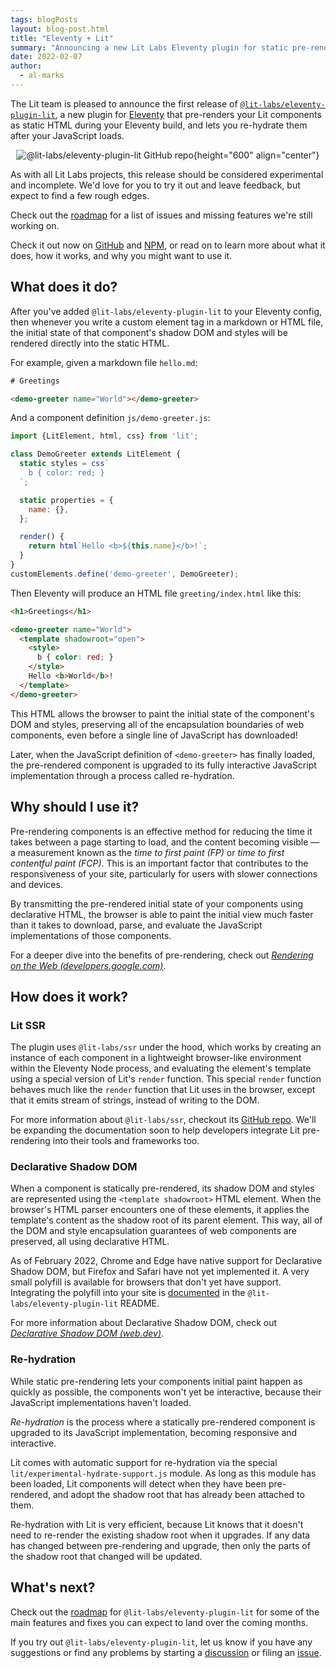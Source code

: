 ```yaml
---
tags: blogPosts
layout: blog-post.html
title: "Eleventy + Lit"
summary: "Announcing a new Lit Labs Eleventy plugin for static pre-rendering of Lit components"
date: 2022-02-07
author:
  - al-marks
---
```


The Lit team is pleased to announce the first release of
[`@lit-labs/eleventy-plugin-lit`](https://github.com/lit/lit/tree/main/packages/labs/eleventy-plugin-lit),
a new plugin for [Eleventy](https://www.11ty.dev/) that pre-renders your Lit
components as static HTML during your Eleventy build, and lets you re-hydrate
them after your JavaScript loads.

<center>

![@lit-labs/eleventy-plugin-lit GitHub repo](/images/blog/eleventy/repo-screenshot.png){height="600" align="center"}

</center>

<aside class="warning">

As with all Lit Labs projects, this release should be considered experimental
and incomplete. We'd love for you to try it out and leave feedback, but expect
to find a few rough edges.

Check out the <a
href="https://github.com/lit/lit/tree/main/packages/labs/eleventy-plugin-lit">roadmap</a>
for a list of issues and missing features we're still working on.

</aside>

Check it out now on
[GitHub](https://github.com/lit/lit/tree/main/packages/labs/eleventy-plugin-lit)
and [NPM](https://www.npmjs.com/package/@lit-labs/eleventy-plugin-lit), or read
on to learn more about what it does, how it works, and why you might want to use
it.

## What does it do?

After you've added `@lit-labs/eleventy-plugin-lit` to your Eleventy config, then
whenever you write a custom element tag in a markdown or HTML file, the initial
state of that component's shadow DOM and styles will be rendered directly into
the static HTML.

For example, given a markdown file `hello.md`:

```html
# Greetings

<demo-greeter name="World"></demo-greeter>
```

And a component definition `js/demo-greeter.js`:

```js
import {LitElement, html, css} from 'lit';

class DemoGreeter extends LitElement {
  static styles = css`
    b { color: red; }
  `;

  static properties = {
    name: {},
  };

  render() {
    return html`Hello <b>${this.name}</b>!`;
  }
}
customElements.define('demo-greeter', DemoGreeter);
```

Then Eleventy will produce an HTML file `greeting/index.html` like this:

```html
<h1>Greetings</h1>

<demo-greeter name="World">
  <template shadowroot="open">
    <style>
      b { color: red; }
    </style>
    Hello <b>World</b>!
  </template>
</demo-greeter>
```

This HTML allows the browser to paint the initial state of the component's DOM
and styles, preserving all of the encapsulation boundaries of web components,
even before a single line of JavaScript has downloaded!

Later, when the JavaScript definition of `<demo-greeter>` has finally loaded,
the pre-rendered component is upgraded to its fully interactive JavaScript
implementation through a process called re-hydration.

## Why should I use it?

Pre-rendering components is an effective method for reducing the time it takes
between a page starting to load, and the content becoming visible — a
measurement known as the *time to first paint (FP)* or *time to first contentful
paint (FCP)*. This is an important factor that contributes to the responsiveness
of your site, particularly for users with slower connections and devices.

By transmitting the pre-rendered initial state of your components using
declarative HTML, the browser is able to paint the initial view much faster than
it takes to download, parse, and evaluate the JavaScript implementations of
those components.

For a deeper dive into the benefits of pre-rendering, check out *[Rendering on
the Web
(developers.google.com)](https://developers.google.com/web/updates/2019/02/rendering-on-the-web)*.

## How does it work?

### Lit SSR

The plugin uses `@lit-labs/ssr` under the hood, which works by creating an
instance of each component in a lightweight browser-like environment within the
Eleventy Node process, and evaluating the element's template using a special
version of Lit's `render` function. This special `render` function behaves much
like the `render` function that Lit uses in the browser, except that it emits
stream of strings, instead of writing to the DOM.

For more information about `@lit-labs/ssr`, checkout its [GitHub
repo](https://github.com/lit/lit/tree/main/packages/labs/ssr). We'll be
expanding the documentation soon to help developers integrate Lit pre-rendering
into their tools and frameworks too.

### Declarative Shadow DOM

When a component is statically pre-rendered, its shadow DOM and styles are
represented using the `<template shadowroot>` HTML element. When the browser's
HTML parser encounters one of these elements, it applies the template's content
as the shadow root of its parent element. This way, all of the DOM and style
encapsulation guarantees of web components are preserved, all using declarative
HTML.

As of February 2022, Chrome and Edge have native support for Declarative Shadow
DOM, but Firefox and Safari have not yet implemented it. A very small polyfill
is available for browsers that don't yet have support. Integrating the polyfill
into your site is
[documented](https://github.com/lit/lit/tree/main/packages/labs/eleventy-plugin-lit#ponyfill)
in the `@lit-labs/eleventy-plugin-lit` README.

For more information about Declarative Shadow DOM, check out *[Declarative
Shadow DOM (web.dev)](https://web.dev/declarative-shadow-dom/)*.

### Re-hydration

While static pre-rendering lets your components initial paint happen as quickly
as possible, the components won't yet be interactive, because their JavaScript
implementations haven't loaded.

*Re-hydration* is the process where a statically pre-rendered component is
upgraded to its JavaScript implementation, becoming responsive and interactive.

Lit comes with automatic support for re-hydration via the special
`lit/experimental-hydrate-support.js` module. As long as this module has been
loaded, Lit components will detect when they have been pre-rendered, and adopt
the shadow root that has already been attached to them.

Re-hydration with Lit is very efficient, because Lit knows that it doesn't need
to re-render the existing shadow root when it upgrades. If any data has changed
between pre-rendering and upgrade, then only the parts of the shadow root that
changed will be updated.

## What's next?

Check out the
[roadmap](https://github.com/lit/lit/tree/main/packages/labs/eleventy-plugin-lit#roadmap)
for `@lit-labs/eleventy-plugin-lit` for some of the main features and fixes you
can expect to land over the coming months.

If you try out `@lit-labs/eleventy-plugin-lit`, let us know if you have any
suggestions or find any problems by starting a
[discussion](https://github.com/lit/lit/discussions) or filing an
[issue](https://github.com/lit/lit/issues).
